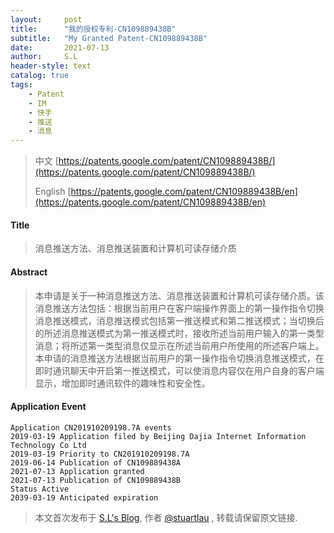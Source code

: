 ```yaml
---
layout:     post
title:      "我的授权专利-CN109889438B"
subtitle:   "My Granted Patent-CN109889438B"
date:       2021-07-13
author:     S.L
header-style: text
catalog: true
tags:
    - Patent
    - IM
    - 快手
    - 推送
    - 消息
---
```

> 中文 [https://patents.google.com/patent/CN109889438B/](https://patents.google.com/patent/CN109889438B/)
>
> English [https://patents.google.com/patent/CN109889438B/en](https://patents.google.com/patent/CN109889438B/en)

#### Title
> 消息推送方法、消息推送装置和计算机可读存储介质








#### Abstract
> 本申请是关于一种消息推送方法、消息推送装置和计算机可读存储介质。该消息推送方法包括：根据当前用户在客户端操作界面上的第一操作指令切换消息推送模式，消息推送模式包括第一推送模式和第二推送模式；当切换后的所述消息推送模式为第一推送模式时，接收所述当前用户输入的第一类型消息；将所述第一类型消息仅显示在所述当前用户所使用的所述客户端上。本申请的消息推送方法根据当前用户的第一操作指令切换消息推送模式，在即时通讯聊天中开启第一推送模式，可以使消息内容仅在用户自身的客户端显示，增加即时通讯软件的趣味性和安全性。








#### Application Event
```
Application CN201910209198.7A events 
2019-03-19 Application filed by Beijing Dajia Internet Information Technology Co Ltd
2019-03-19 Priority to CN201910209198.7A
2019-06-14 Publication of CN109889438A
2021-07-13 Application granted
2021-07-13 Publication of CN109889438B
Status Active
2039-03-19 Anticipated expiration
```
> 本文首次发布于 [S.L's Blog](http://elsef.com), 作者 [@stuartlau](http://github.com/stuartlau) ,
转载请保留原文链接.

